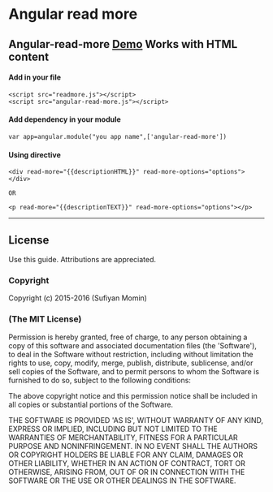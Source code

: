 # Angular read more
Angular-read-more  [Demo](http://sufiiiyan.github.io/Angular-read-more/ ) 
Works with HTML content
---------------------------------------------------

#### **Add in your file**
```
<script src="readmore.js"></script>
<script src="angular-read-more.js"></script>
```
####  **Add dependency in your module**

    var app=angular.module("you app name",['angular-read-more'])
    
####  **Using directive**

    <div read-more="{{descriptionHTML}}" read-more-options="options"></div>
    
    OR
    
    <p read-more="{{descriptionTEXT}}" read-more-options="options"></p>

-------------------------------------------------------------------------------------------------------------------------------


## License

 Use this guide. Attributions are appreciated.

### Copyright

Copyright (c) 2015-2016 (Sufiyan Momin)

### (The MIT License)
Permission is hereby granted, free of charge, to any person obtaining
a copy of this software and associated documentation files (the
'Software'), to deal in the Software without restriction, including
without limitation the rights to use, copy, modify, merge, publish,
distribute, sublicense, and/or sell copies of the Software, and to
permit persons to whom the Software is furnished to do so, subject to
the following conditions:

The above copyright notice and this permission notice shall be
included in all copies or substantial portions of the Software.

THE SOFTWARE IS PROVIDED 'AS IS', WITHOUT WARRANTY OF ANY KIND,
EXPRESS OR IMPLIED, INCLUDING BUT NOT LIMITED TO THE WARRANTIES OF
MERCHANTABILITY, FITNESS FOR A PARTICULAR PURPOSE AND NONINFRINGEMENT.
IN NO EVENT SHALL THE AUTHORS OR COPYRIGHT HOLDERS BE LIABLE FOR ANY
CLAIM, DAMAGES OR OTHER LIABILITY, WHETHER IN AN ACTION OF CONTRACT,
TORT OR OTHERWISE, ARISING FROM, OUT OF OR IN CONNECTION WITH THE
SOFTWARE OR THE USE OR OTHER DEALINGS IN THE SOFTWARE.
